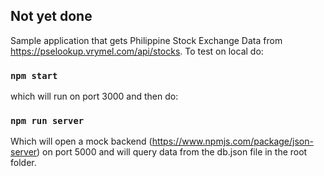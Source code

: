 ## Not yet done

Sample application that gets Philippine Stock Exchange Data from https://pselookup.vrymel.com/api/stocks.
To test on local do:

### `npm start`

which will run on port 3000 and then do:

### `npm run server`

Which will open a mock backend (https://www.npmjs.com/package/json-server) on port 5000 and will query data from the db.json file in the root folder.
